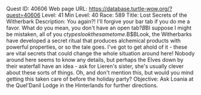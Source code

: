 Quest ID: 40606
Web page URL: https://database.turtle-wow.org/?quest=40606
Level: 41
Min Level: 40
Race: 589
Title: Lost Secrets of the Witherbark
Description: You again?! I'll forgive your bar tab if you do me a favor. What do you mean, you don't have an open tab?$B$BI suppose I might be mistaken, all of you $c types look the same to me.$B$BLook, the Witherbarks have developed a secret ritual that produces alchemical products with powerful properties, or so the tale goes. I've got to get ahold of it - these are vital secrets that could change the whole situation around here! Nobody around here seems to know any details, but perhaps the Elves down by their waterfall have an idea - ask for Lieren's sister, she's usually clever about these sorts of things. Oh, and don't mention this, but would you mind getting this taken care of before the holiday party?
Objective: Ask Loania at the Quel'Danil Lodge in the Hinterlands for further directions.
